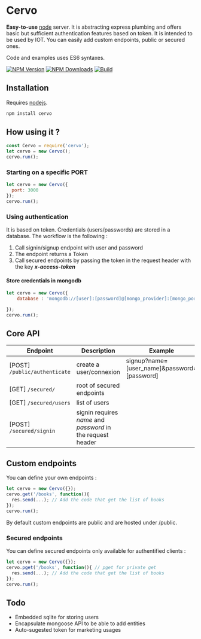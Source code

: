# Cervo

__Easy-to-use__ [node](http://nodejs.org) server. It is abstracting express plumbing and offers basic but sufficient authentication features based on token. It is intended to be used by IOT.
You can easily add custom endpoints, public or secured ones.

Code and examples uses ES6 syntaxes.



[![NPM Version][npm-image]][npm-url]
[![NPM Downloads][downloads-image]][downloads-url]
[![Build][travis-image]][travis-url]


## Installation

Requires [nodejs](https://nodejs.org/en/).

```javascript
npm install cervo
```

## How using it ?

```javascript
const Cervo = require('cervo');
let cervo = new Cervo();
cervo.run();
```


### Starting on a specific PORT

```javascript
let cervo = new Cervo({
  port: 3000
});
cervo.run();
```


### Using authentication

It is based on token. Credentials (users/passwords) are stored in a database.
The workflow is the following :

1. Call signin/signup endpoint with user and password
2. The endpoint returns a Token
3. Call secured endpoints by passing the token in the request header with the key ___x-access-token___


#### Store credentials in mongodb

```javascript
let cervo = new Cervo({
	database : 'mongodb://[user]:[password]@[mongo_provider]:[mongo_port]/[db_id]'

});
cervo.run();
```


## Core API

Endpoint | Description | Example
---- | --- | ---
[POST] `/public/authenticate` | create a user/connexion | signup?name=[user_name]&password=[password]
[GET] `/secured/` | root of secured endpoints |
[GET] `/secured/users` | list of users |
[POST] `/secured/signin` | signin requires *name* and *password* in the request header |

## Custom endpoints

You can define your own endpoints :

```javascript
let cervo = new Cervo({});
cervo.get('/books', function(){
  res.send(...); // Add the code that get the list of books
});
cervo.run();

```

By default custom endpoints are public and are hosted under /public.

### Secured endpoints

You can define secured endpoints only available for authentified clients :

```javascript
let cervo = new Cervo({});
cervo.pget('/books', function(){ // pget for private get
  res.send(...); // Add the code that get the list of books
});
cervo.run();
```


## Todo
- Embedded sqlite for storing users
- Encapsulate mongoose API to be able to add entities
- Auto-sugested token for marketing usages



[npm-image]: https://img.shields.io/npm/v/cervo.svg
[npm-url]: https://npmjs.org/package/cervo
[downloads-image]: https://img.shields.io/npm/dm/cervo.svg
[downloads-url]: https://npmjs.org/package/cervo
[travis-image]: https://img.shields.io/travis/bennekrouf/cervo/master.svg?label=build
[travis-url]: https://travis-ci.org/bennekrouf/cervo
[coveralls-image]: https://img.shields.io/coveralls/bennekrouf/cervo/master.svg
[coveralls-url]: https://coveralls.io/github/bennekrouf/cervo?branch=master
